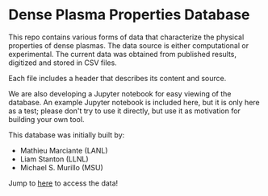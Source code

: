 # Dense Plasma Properties Database

This repo contains various forms of data that characterize the physical properties of dense plasmas. The data source is either computational or experimental. The current data was obtained from published results, digitized and stored in CSV files.

Each file includes a header that describes its content and source.

We are also developing a Jupyter notebook for easy viewing of the database. An example Jupyter notebook is included here, but it is only here as a test; please don't try to use it directly, but use it as motivation for building your own tool.


This database was initially built by:
* Mathieu Marciante (LANL)
* Liam Stanton (LLNL)
* Michael S. Murillo (MSU)

Jump to [here](database/) to access the data!
